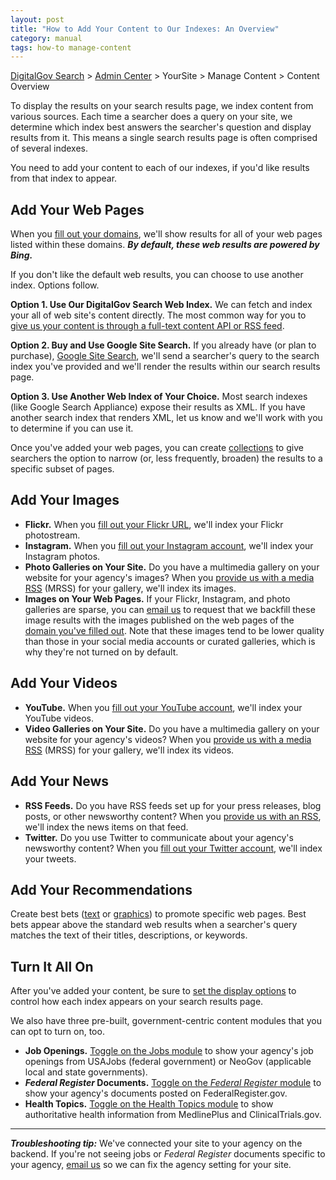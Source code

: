 ```yaml
---
layout: post
title: "How to Add Your Content to Our Indexes: An Overview"
category: manual
tags: how-to manage-content
---
```


[DigitalGov Search](/index.html) > [Admin Center](https://search.usa.gov/sites/) > YourSite > Manage Content > Content Overview

To display the results on your search results page, we index content from various sources. Each time a searcher does a query on your site, we determine which index best answers the searcher's question and display results from it. This means a single search results page is often comprised of several indexes.

You need to add your content to each of our indexes, if you'd like results from that index to appear.
<a name="choose-an-index"></a>
## Add Your Web Pages

When you [fill out your domains](/manual/domains.html), we'll show results for all of your web pages listed within these domains. ***By default, these web results are powered by Bing.***

If you don't like the default web results, you can choose to use another index. Options follow.

**Option 1. Use Our DigitalGov Search Web Index.** We can fetch and index your all of web site's content directly. The most common way for you to [give us your content is through a full-text content API or RSS feed](/blog/content-integration.html).

**Option 2. Buy and Use Google Site Search.** If you already have (or plan to purchase), [Google Site Search](https://www.google.com/work/search/products/gss.html), we'll send a searcher's query to the search index you've provided and we'll render the results within our search results page. 

**Option 3. Use Another Web Index of Your Choice.** Most search indexes (like Google Search Appliance) expose their results as XML. If you have another search index that renders XML, let us know and we'll work with you to determine if you can use it.

Once you've added your web pages, you can create [collections](/manual/collections.html) to give searchers the option to narrow (or, less frequently, broaden) the results to a specific subset of pages.

## Add Your Images

* **Flickr.** When you [fill out your Flickr URL](/manual/flickr.html), we'll index your Flickr photostream.
* **Instagram.** When you [fill out your Instagram account](/manual/instagram.html), we'll index your Instagram photos.
* **Photo Galleries on Your Site.** Do you have a multimedia gallery on your website for your agency's images? When you [provide us with a media RSS](/manual/rss.html) (MRSS) for your gallery, we'll index its images.
* **Images on Your Web Pages.** If your Flickr, Instagram, and photo galleries are sparse, you can [email us](mailto:search@support.digitalgov.gov) to request that we backfill these image results with the images published on the web pages of the [domain you've filled out](/manual/domains.html). Note that these images tend to be lower quality than those in your social media accounts or curated galleries, which is why they're not turned on by default.

## Add Your Videos

* **YouTube.** When you [fill out your YouTube account](/manual/youtube.html), we'll index your YouTube videos.
* **Video Galleries on Your Site.** Do you have a multimedia gallery on your website for your agency's videos? When you [provide us with a media RSS](/manual/rss.html) (MRSS) for your gallery, we'll index its videos.

## Add Your News

* **RSS Feeds.** Do you have RSS feeds set up for your press releases, blog posts, or other newsworthy content? When you [provide us with an RSS](/manual/rss.html), we'll index the news items on that feed.
* **Twitter.** Do you use Twitter to communicate about your agency's newsworthy content? When you [fill out your Twitter account](/manual/twitter.html), we'll index your tweets.

## Add Your Recommendations

Create best bets ([text](/manual/best-bets-text.html) or [graphics](/manual/best-bets-graphics.html)) to promote specific web pages. Best bets appear above the standard web results when a searcher's query matches the text of their titles, descriptions, or keywords.

## Turn It All On

After you've added your content, be sure to [set the display options](/manual/display-overview.html) to control how each index appears on your search results page.

We also have three pre-built, government-centric content modules that you can opt to turn on, too.

* **Job Openings.** [Toggle on the Jobs module](/manual/govbox-jobs.html) to show your agency's job openings from USAJobs (federal government) or NeoGov (applicable local and state governments). 
* ***Federal Register* Documents.** [Toggle on the *Federal Register* module](/manual/govbox-federal-register.html) to show your agency's documents posted on FederalRegister.gov. 
* **Health Topics.** [Toggle on the Health Topics module](/manual/govbox-health.html) to show authoritative health information from MedlinePlus and ClinicalTrials.gov.

---

***Troubleshooting tip:*** We've connected your site to your agency on the backend. If you're not seeing jobs or *Federal Register* documents specific to your agency, [email us](mailto:search@support.digitalgov.gov) so we can fix the agency setting for your site.